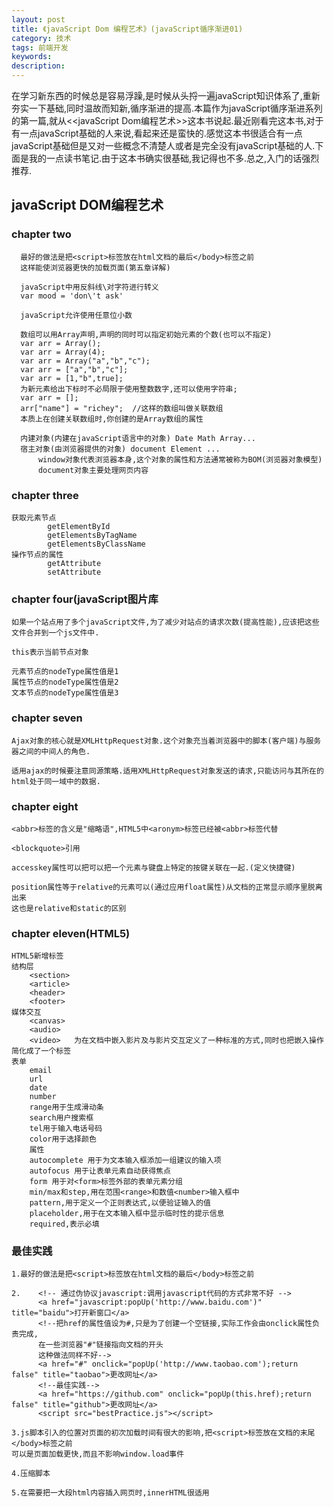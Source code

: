 ```yaml
---
layout: post
title: 《javaScript Dom 编程艺术》(javaScript循序渐进01)
category: 技术
tags: 前端开发
keywords:
description:
---
```

在学习新东西的时候总是容易浮躁,是时候从头捋一遍javaScript知识体系了,重新夯实一下基础,同时温故而知新,循序渐进的提高.本篇作为javaScript循序渐进系列的第一篇,就从<<javaScript Dom编程艺术>>这本书说起.最近刚看完这本书,对于有一点javaScript基础的人来说,看起来还是蛮快的.感觉这本书很适合有一点javaScript基础但是又对一些概念不清楚人或者是完全没有javaScript基础的人.下面是我的一点读书笔记.由于这本书确实很基础,我记得也不多.总之,入门的话强烈推荐.


## javaScript DOM编程艺术


### chapter two    

      最好的做法是把<script>标签放在html文档的最后</body>标签之前
      这样能使浏览器更快的加载页面(第五章详解)

      javaScript中用反斜线\对字符进行转义
      var mood = 'don\'t ask'

      javaScript允许使用任意位小数

      数组可以用Array声明,声明的同时可以指定初始元素的个数(也可以不指定)
      var arr = Array();
      var arr = Array(4);
      var arr = Array("a","b","c");
      var arr = ["a","b","c"];
      var arr = [1,"b",true];
      为新元素给出下标时不必局限于使用整数数字,还可以使用字符串;
      var arr = [];
      arr["name"] = "richey";  //这样的数组叫做关联数组
      本质上在创建关联数组时,你创建的是Array数组的属性

      内建对象(内建在javaScript语言中的对象) Date Math Array...
      宿主对象(由浏览器提供的对象) document Element ...
          window对象代表浏览器本身,这个对象的属性和方法通常被称为BOM(浏览器对象模型)
          document对象主要处理网页内容

### chapter three
    获取元素节点
            getElementById
            getElementsByTagName
            getElementsByClassName        
    操作节点的属性
            getAttribute
            setAttribute

### chapter four(javaScript图片库

    如果一个站点用了多个javaScript文件,为了减少对站点的请求次数(提高性能),应该把这些文件合并到一个js文件中.

    this表示当前节点对象

    元素节点的nodeType属性值是1
    属性节点的nodeType属性值是2
    文本节点的nodeType属性值是3

### chapter seven
    Ajax对象的核心就是XMLHttpRequest对象.这个对象充当着浏览器中的脚本(客户端)与服务器之间的中间人的角色.

    适用ajax的时候要注意同源策略.适用XMLHttpRequest对象发送的请求,只能访问与其所在的html处于同一域中的数据.

### chapter eight
    <abbr>标签的含义是"缩略语",HTML5中<aronym>标签已经被<abbr>标签代替

    <blockquote>引用

    accesskey属性可以把可以把一个元素与键盘上特定的按键关联在一起.(定义快捷键)

    position属性等于relative的元素可以(通过应用float属性)从文档的正常显示顺序里脱离出来
    这也是relative和static的区别

### chapter eleven(HTML5)
    HTML5新增标签
    结构层
        <section>
        <article>
        <header>
        <footer>
    媒体交互
        <canvas>
        <audio>
        <video>   为在文档中嵌入影片及与影片交互定义了一种标准的方式,同时也把嵌入操作简化成了一个标签
    表单
        email
        url
        date
        number
        range用于生成滑动条
        search用户搜索框
        tel用于输入电话号码
        color用于选择颜色
        属性
        autocomplete 用于为文本输入框添加一组建议的输入项
        autofocus 用于让表单元素自动获得焦点
        form 用于对<form>标签外部的表单元素分组
        min/max和step,用在范围<range>和数值<number>输入框中
        pattern,用于定义一个正则表达式,以便验证输入的值
        placeholder,用于在文本输入框中显示临时性的提示信息
        required,表示必填

### 最佳实践

    1.最好的做法是把<script>标签放在html文档的最后</body>标签之前

    2.    <!-- 通过伪协议javascript:调用javascript代码的方式非常不好 -->
          <a href="javascript:popUp('http://www.baidu.com')" title="baidu">打开新窗口</a>
          <!--把href的属性值设为#,只是为了创建一个空链接,实际工作会由onclick属性负责完成,
          在一些浏览器"#"链接指向文档的开头
          这种做法同样不好-->
          <a href="#" onclick="popUp('http://www.taobao.com');return false" title="taobao">更改网址</a>
          <!--最佳实践-->
          <a href="https://github.com" onclick="popUp(this.href);return false" title="github">更改网址</a>
          <script src="bestPractice.js"></script>

    3.js脚本引入的位置对页面的初次加载时间有很大的影响,把<script>标签放在文档的末尾</body>标签之前
    可以是页面加载更快,而且不影响window.load事件

    4.压缩脚本

    5.在需要把一大段html内容插入网页时,innerHTML很适用
